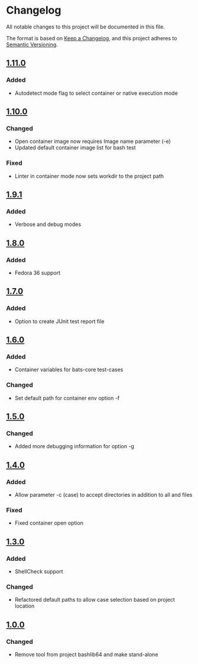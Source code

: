 # Changelog

All notable changes to this project will be documented in this file.

The format is based on [Keep a Changelog](https://keepachangelog.com/en/1.0.0/),
and this project adheres to [Semantic Versioning](https://semver.org/spec/v2.0.0.html).

## [1.11.0]

### Added

- Autodetect mode flag to select container or native execution mode

## [1.10.0]

### Changed

- Open container image now requires Image name parameter (-e)
- Updated default container image list for bash test

### Fixed

- Linter in container mode now sets workdir to the project path

## [1.9.1]

### Added

- Verbose and debug modes

## [1.8.0]

### Added

- Fedora 36 support

## [1.7.0]

### Added

- Option to create JUnit test report file

## [1.6.0]

### Added

- Container variables for bats-core test-cases

### Changed

- Set default path for container env option -f

## [1.5.0]

### Changed

- Added more debugging information for option -g

## [1.4.0]

### Added

- Allow parameter -c (case) to accept directories in addition to all and files

### Fixed

- Fixed container open option

## [1.3.0]

### Added

- ShellCheck support

### Changed

- Refactored default paths to allow case selection based on project location

## [1.0.0]

### Changed

- Remove tool from project bashlib64 and make stand-alone

[1.11.0]: https://github.com/automation64/testmansh/compare/1.10.0...1.11.0
[1.10.0]: https://github.com/automation64/testmansh/compare/1.9.1...1.10.0
[1.9.1]: https://github.com/automation64/testmansh/compare/1.8.0...1.9.1
[1.8.0]: https://github.com/automation64/testmansh/compare/1.7.0...1.8.0
[1.7.0]: https://github.com/automation64/testmansh/compare/1.6.0...1.7.0
[1.6.0]: https://github.com/automation64/testmansh/compare/1.5.0...1.6.0
[1.5.0]: https://github.com/automation64/testmansh/compare/1.4.0...1.5.0
[1.4.0]: https://github.com/automation64/testmansh/compare/1.3.0...1.4.0
[1.3.0]: https://github.com/automation64/testmansh/compare/1.0.0...1.3.0
[1.0.0]: https://github.com/automation64/testmansh/releases/tag/1.0.0
